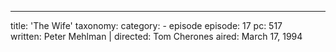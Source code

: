 ---
title: 'The Wife'
taxonomy:
    category:
        - episode
episode: 17
pc: 517         
written: Peter Mehlman |
directed: Tom Cherones
aired: March 17, 1994
